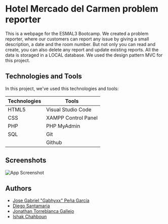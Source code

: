 
# Hotel Mercado del Carmen problem reporter

This is a webpage for the ESMAL3 Bootcamp. We created a problem reporter, where our customers can report any issue by giving a small description, a date and the room number. But not only you can read and create, you can also delete any report and update existing reports. All the data is storaged in a LOCAL database. We used the design pattern MVC for this project.
## Technologies and Tools

In this project, we've used this technologies and tools:

| Technologies | Tools |
| ------------- | -------------|
| HTML5 | Visual Studio Code |
| CSS | XAMPP Control Panel |
| PHP | PHP MyAdmin
| SQL | Git |
|  | Github |


## Screenshots

![App Screenshot](https://via.placeholder.com/468x300?text=App+Screenshot+Here)


## Authors

- [Jose Gabriel "Gabhyxx" Peña García](https://www.github.com/Gabhyxx)
- [Diego Santamaria](https://github.com/DinGo21)
- [Jonathan Torreblanca Gallejo](https://github.com/Leonkeneddy86)
- [Ishak Chahboun](https://github.com/ruzo0)


